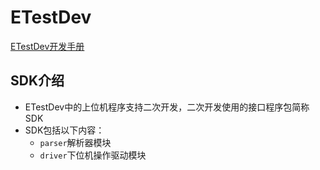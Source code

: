 # ETestDev
[ETestDev开发手册](https://solidest.github.io/etest_sdk/)

## SDK介绍

- ETestDev中的上位机程序支持二次开发，二次开发使用的接口程序包简称SDK
- SDK包括以下内容：
    - `parser`解析器模块
    - `driver`下位机操作驱动模块
